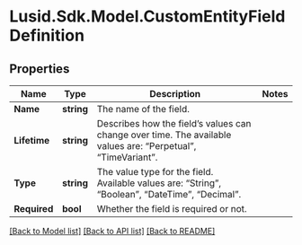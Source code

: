 # Lusid.Sdk.Model.CustomEntityFieldDefinition

## Properties

Name | Type | Description | Notes
------------ | ------------- | ------------- | -------------
**Name** | **string** | The name of the field. | 
**Lifetime** | **string** | Describes how the field’s values can change over time. The available values are: “Perpetual”, “TimeVariant”. | 
**Type** | **string** | The value type for the field. Available values are: “String”, “Boolean”, “DateTime”, “Decimal”. | 
**Required** | **bool** | Whether the field is required or not. | 

[[Back to Model list]](../README.md#documentation-for-models) [[Back to API list]](../README.md#documentation-for-api-endpoints) [[Back to README]](../README.md)

